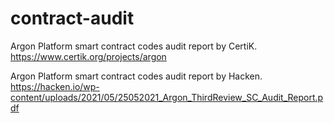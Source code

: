 # contract-audit
Argon Platform smart contract codes audit report by CertiK.
https://www.certik.org/projects/argon


Argon Platform smart contract codes audit report by Hacken.
https://hacken.io/wp-content/uploads/2021/05/25052021_Argon_ThirdReview_SC_Audit_Report.pdf

